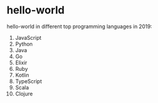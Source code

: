 # hello-world

hello-world in different top programming languages in 2019:

1. JavaScript
2. Python
3. Java
4. Go
5. Elixir
6. Ruby
7. Kotlin
8. TypeScript
9. Scala
10. Clojure
